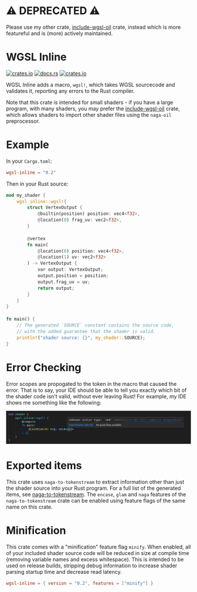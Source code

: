 # ⚠️ DEPRECATED ⚠️

Please use my other crate, [include-wgsl-oil](https://crates.io/crates/include-wgsl-oil) crate, instead which is more featureful and is (more) actively maintained.

# WGSL Inline
[![crates.io](https://img.shields.io/crates/v/wgsl-inline.svg)](https://crates.io/crates/wgsl-inline)
[![docs.rs](https://img.shields.io/docsrs/wgsl-inline)](https://docs.rs/wgsl-inline/latest/wgsl_inline/)
[![crates.io](https://img.shields.io/crates/l/wgsl-inline.svg)](https://github.com/LucentFlux/wgsl-inline/blob/main/LICENSE)

WGSL Inline adds a macro, `wgsl!`, which takes WGSL sourcecode and validates it, reporting any errors to the Rust compiler. 

Note that this crate is intended for small shaders - if you have a large program, with many shaders, you may prefer the [include-wgsl-oil](https://crates.io/crates/include-wgsl-oil) crate, which allows shaders to import other shader files using the `naga-oil` preprocessor.

# Example

In your `Cargo.toml`:

```toml
wgsl-inline = "0.2"
```

Then in your Rust source:

```rust
mod my_shader {
    wgsl_inline::wgsl!{
        struct VertexOutput {
            @builtin(position) position: vec4<f32>,
            @location(0) frag_uv: vec2<f32>,
        }

        @vertex
        fn main(
            @location(0) position: vec4<f32>,
            @location(1) uv: vec2<f32>
        ) -> VertexOutput {
            var output: VertexOutput;
            output.position = position;
            output.frag_uv = uv;
            return output;
        }
    }
}

fn main() {
    // The generated `SOURCE` constant contains the source code,
    // with the added guarantee that the shader is valid.
    println!("shader source: {}", my_shader::SOURCE);
}
```

# Error Checking

Error scopes are propogated to the token in the macro that caused the error. That is to say, your IDE should be able to tell you exactly which bit of the shader code isn't valid, without ever leaving Rust! For example, my IDE shows me something like the following:

![Image of a WGSL compile error in an IDE](https://raw.githubusercontent.com/LucentFlux/wgsl-inline/main/docs/images/compile_error.png)

# Exported items

This crate uses `naga-to-tokenstream` to extract information other than just the shader source into your Rust program. For a full list of the generated items, 
see [naga-to-tokenstream](https://crates.io/crates/naga-to-tokenstream). The `encase`, `glam` and `naga` features of the `naga-to-tokenstream` crate can be enabled using feature flags of the same name on this crate.

# Minification

This crate comes with a "minification" feature flag `minify`. When enabled, all of your included shader source code will be reduced in size at compile time (removing variable names and excess whitespace). This is intended to be used on release builds, stripping debug information to increase shader parsing startup time and decrease read latency.

```toml
wgsl-inline = { version = "0.2", features = ["minify"] }
```
